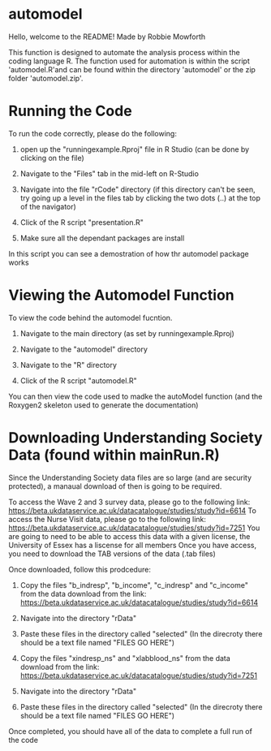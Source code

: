 # automodel
Hello, welcome to the README! Made by Robbie Mowforth

This function is designed to automate the analysis process within the coding language R. The function used for automation is within the script 'automodel.R'and can be found within the directory 'automodel' or the zip folder 'automodel.zip'.

# Running the Code

To run the code correctly, please do the following:

1. open up the "runningexample.Rproj" file in R Studio (can be done by clicking on the file)

2. Navigate to the "Files" tab in the mid-left on R-Studio

3. Navigate into the file "rCode" directory (if this directory can't be seen, try going up a level in the files tab by clicking the two dots (..) at the top of the navigator)

4. Click of the R script "presentation.R"

5. Make sure all the dependant packages are install

In this script you can see a demostration of how thr automodel package works

# Viewing the Automodel Function

To view the code behind the automodel fucntion.

1. Navigate to the main directory (as set by runningexample.Rproj)

2. Navigate to the "automodel" directory

3. Navigate to the "R" directory

4. Click of the R script "automodel.R" 

You can then view the code used to madke the autoModel function (and the Roxygen2 skeleton used to generate the documentation)

# Downloading Understanding Society Data (found within mainRun.R)

Since the Understanding Society data files are so large (and are security protected), a manaual download of then is going to be required.

To access the Wave 2 and 3 survey data, please go to the following link: https://beta.ukdataservice.ac.uk/datacatalogue/studies/study?id=6614
To access the Nurse Visit data, please go to the following link: https://beta.ukdataservice.ac.uk/datacatalogue/studies/study?id=7251
You are going to need to be able to access this data with a given license, the University of Essex has a liscense for all members
Once you have access, you need to download the TAB versions of the data (.tab files)

Once downloaded, follow this prodcedure:

1. Copy the files "b_indresp", "b_income", "c_indresp" and "c_income" from the data download from the link: https://beta.ukdataservice.ac.uk/datacatalogue/studies/study?id=6614

2. Navigate into the directory "rData"

3. Paste these files in the directory called "selected" (In the direcroty there should be a text file named "FILES GO HERE")

4. Copy the files "xindresp_ns" and "xlabblood_ns" from the data download from the link: https://beta.ukdataservice.ac.uk/datacatalogue/studies/study?id=7251

5. Navigate into the directory "rData"

6. Paste these files in the directory called "selected" (In the direcroty there should be a text file named "FILES GO HERE")

Once completed, you should have all of the data to complete a full run of the code
